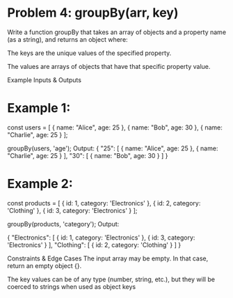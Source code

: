 # Problem 4: groupBy(arr, key)
Write a function groupBy that takes an array of objects and a property name (as a string), and returns an object where:

The keys are the unique values of the specified property.

The values are arrays of objects that have that specific property value.

Example Inputs & Outputs
# Example 1:
const users = [
  { name: "Alice", age: 25 },
  { name: "Bob", age: 30 },
  { name: "Charlie", age: 25 }
];

groupBy(users, 'age');
Output:
{
  "25": [
    { name: "Alice", age: 25 },
    { name: "Charlie", age: 25 }
  ],
  "30": [
    { name: "Bob", age: 30 }
  ]
}
# Example 2:

const products = [
  { id: 1, category: 'Electronics' },
  { id: 2, category: 'Clothing' },
  { id: 3, category: 'Electronics' }
];

groupBy(products, 'category');
Output:

{
  "Electronics": [
    { id: 1, category: 'Electronics' },
    { id: 3, category: 'Electronics' }
  ],
  "Clothing": [
    { id: 2, category: 'Clothing' }
  ]
}

Constraints & Edge Cases
The input array may be empty. In that case, return an empty object {}.

The key values can be of any type (number, string, etc.), but they will be coerced to strings when used as object keys

